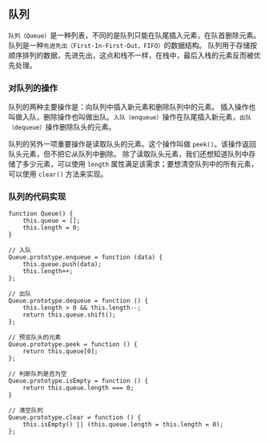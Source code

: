 ## 队列
`队列（Queue）`是一种列表，不同的是队列只能在队尾插入元素，在队首删除元素。
队列是一种`先进先出（First-In-First-Out，FIFO）`的数据结构。
队列用于存储按顺序排列的数据，先进先出，这点和栈不一样，在栈中，最后入栈的元素反而被优先处理。

### 对队列的操作
队列的两种主要操作是：向队列中插入新元素和删除队列中的元素。
插入操作也叫做入队，删除操作也叫做出队。`入队（enqueue）`操作在队尾插入新元素，`出队（dequeue）`操作删除队头的元素。

队列的另外一项重要操作是读取队头的元素。这个操作叫做 `peek()`。该操作返回队头元素，但不把它从队列中删除。
除了读取队头元素，我们还想知道队列中存储了多少元素，可以使用 `length` 属性满足该需求；要想清空队列中的所有元素，可以使用 `clear()` 方法来实现。

### 队列的代码实现
```
function Queue() {
    this.queue = [];
    this.length = 0;
}

// 入队
Queue.prototype.enqueue = function (data) {
    this.queue.push(data);
    this.length++;
};

// 出队
Queue.prototype.dequeue = function () {
    this.length > 0 && this.length--;
    return this.queue.shift();
};

// 预览队头的元素
Queue.prototype.peek = function () {
    return this.queue[0];
};

// 判断队列是否为空
Queue.prototype.isEmpty = function () {
    return this.queue.length === 0;
}

// 清空队列
Queue.prototype.clear = function () {
    this.isEmpty() || (this.queue.length = this.length = 0);
};
```